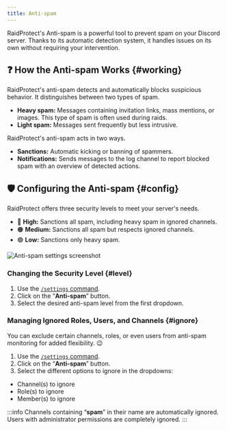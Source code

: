 ```yaml
---
title: Anti-spam
---
```


RaidProtect's Anti-spam is a powerful tool to prevent spam on your Discord server. Thanks to its automatic detection system, it handles issues on its own without requiring your intervention.

## ❓ How the Anti-spam Works {#working}

RaidProtect's anti-spam detects and automatically blocks suspicious behavior. It distinguishes between two types of spam.
- **Heavy spam:** Messages containing invitation links, mass mentions, or images. This type of spam is often used during raids.
- **Light spam:** Messages sent frequently but less intrusive.

RaidProtect's anti-spam acts in two ways.
- **Sanctions:** Automatic kicking or banning of spammers.
- **Notifications:** Sends messages to the log channel to report blocked spam with an overview of detected actions.

## 🛡️ Configuring the Anti-spam {#config}

RaidProtect offers three security levels to meet your server's needs.
- 🔴 **High:** Sanctions all spam, including heavy spam in ignored channels.
- 🟠 **Medium:** Sanctions all spam but respects ignored channels.
- 🟢 **Low:** Sanctions only heavy spam.

![Anti-spam settings screenshot](../assets/rp-settings-anti-spam.webp)

### Changing the Security Level {#level}

1. Use the [`/settings` command](../setup.md#settings).
2. Click on the “**Anti-spam**” button.
3. Select the desired anti-spam level from the first dropdown.

### Managing Ignored Roles, Users, and Channels {#ignore}

You can exclude certain channels, roles, or even users from anti-spam monitoring for added flexibility. 😉
1. Use the [`/settings` command](../setup.md#settings).
2. Click on the “**Anti-spam**” button.
3. Select the different options to ignore in the dropdowns:
- Channel(s) to ignore
- Role(s) to ignore
- Member(s) to ignore

:::info
Channels containing “**spam**” in their name are automatically ignored. Users with administrator permissions are completely ignored.
:::